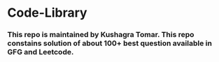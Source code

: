# Code-Library
### This repo is maintained by Kushagra Tomar. This repo constains solution of about 100+ best question available in GFG and Leetcode.
